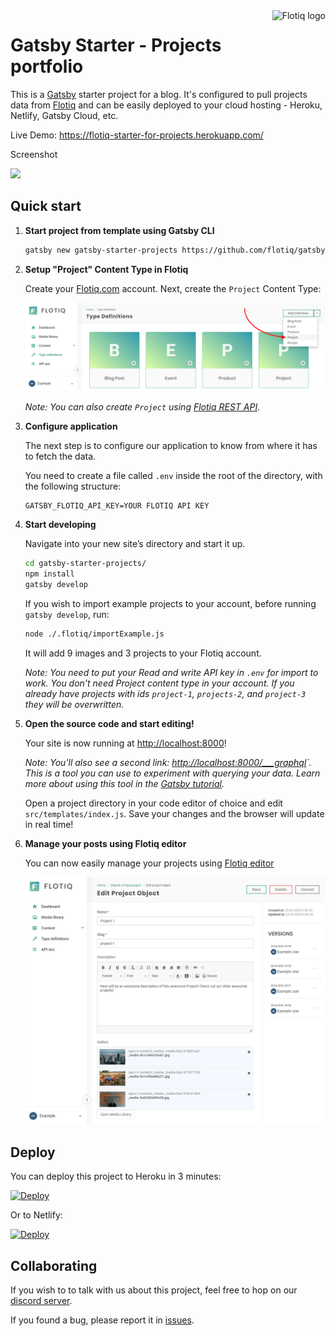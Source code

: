 <a href="https://flotiq.com/">
    <img src="https://editor.flotiq.com/fonts/fq-logo.svg" alt="Flotiq logo" title="Flotiq" align="right" height="60" />
</a>

Gatsby Starter - Projects portfolio
========================

This is a [Gatsby](https://gatsbyjs.org) starter project for a blog. It's configured to pull projects data from [Flotiq](https://flotiq.com) and can be easily deployed to your cloud hosting - Heroku, Netlify, Gatsby Cloud, etc.

Live Demo: https://flotiq-starter-for-projects.herokuapp.com/

Screenshot

<img src="https://github.com/flotiq/gatsby-starter-projects/raw/master/docs/flotiq-starter-projects.png" width=480 />

## Quick start

1. **Start project from template using Gatsby CLI**
    
    ```bash
    gatsby new gatsby-starter-projects https://github.com/flotiq/gatsby-starter-projects
    ```
   
1. **Setup "Project" Content Type in Flotiq**

   Create your [Flotiq.com](https://flotiq.com) account. Next, create the `Project` Content Type:

   ![Blog Post content type in flotiq](docs/create-definition-project.png)
    
   _Note: You can also create `Project` using [Flotiq REST API](https://flotiq.com/docs/API/)._ 

1. **Configure application**

    The next step is to configure our application to know from where it has to fetch the data.
       
    You need to create a file called `.env` inside the root of the directory, with the following structure:

    ```
    GATSBY_FLOTIQ_API_KEY=YOUR FLOTIQ API KEY
    ```

1.  **Start developing**

    Navigate into your new site’s directory and start it up.

    ```sh
    cd gatsby-starter-projects/
    npm install
    gatsby develop
    ```
    
    If you wish to import example projects to your account, before running  `gatsby develop`, run:
          
    ```sh
    node ./.flotiq/importExample.js
    ```
    
    It will add 9 images and 3 projects to your Flotiq account.
    
    _Note: You need to put your Read and write API key in `.env` for import to work. You don't need Project content type in your account. If you already have projects with ids `project-1`, `projects-2`, and `project-3` they will be overwritten._

   
1.  **Open the source code and start editing!**
    
    Your site is now running at [http://localhost:8000](http://localhost:8000)!
    
    _Note: You'll also see a second link: _[http://localhost:8000/___graphql](http://localhost:8000/___graphql)`_. This is a tool you can use to experiment with querying your data. Learn more about using this tool in the [Gatsby tutorial](https://www.gatsbyjs.org/tutorial/part-five/#introducing-graphiql)._
    
    Open a project directory in your code editor of choice and edit `src/templates/index.js`. Save your changes and the browser will update in real time!

1. **Manage your posts using Flotiq editor**
      
    You can now easily manage your projects using [Flotiq editor](https://editor.flotiq.com)
    
    ![Managing posts using Flotiq](docs/manage-projects.png)

## Deploy

  You can deploy this project to Heroku in 3 minutes:

  [![Deploy](https://www.herokucdn.com/deploy/button.svg)](https://heroku.com/deploy?template=https://github.com/flotiq/gatsby-starter-projects)
  
  Or to Netlify:
  
  [![Deploy](https://www.netlify.com/img/deploy/button.svg)](https://app.netlify.com/start/deploy?repository=https://github.com/flotiq/gatsby-starter-projects)


## Collaborating

   If you wish to to talk with us about this project, feel free to hop on our [discord server](https://discord.gg/FwXcHnX).
   
   If you found a bug, please report it in [issues](https://github.com/flotiq/gatsby-starter-blog/issues).
